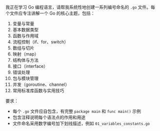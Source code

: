 我正在学习 Go 编程语言，请帮我系统性地创建一系列编号命名的 `.go` 文件。每个文件应专注讲解一个 Go 的核心主题，包括：

1. 变量与常量
2. 基本数据类型
3. 函数与作用域
4. 流程控制（if、for、switch）
5. 数组与切片
6. 映射（map）
7. 结构体与方法
8. 接口（interface）
9. 错误处理
10. 包与模块管理
11. 并发（goroutine、channel）
12. 常用标准库函数与实用技巧

要求：

- 每个 `.go` 文件应自包含，有完整 `package main` 和 `func main()` 示例
- 包含注释说明每个语法点的作用和用途
- 文件命名采用数字编号加下划线描述，例如 `01_variables_constants.go`
